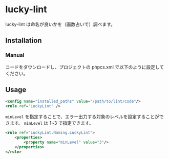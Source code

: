 # lucky-lint

lucky-lint は命名が良いかを（画数占いで）調べます。

## Installation
### Manual
コードをダウンロードし、プロジェクトの phpcs.xml で以下のように設定してください。

## Usage
```xml
<config name="installed_paths" value="/path/to/lint/code"/>
<rule ref="LuckyLint" />
```

`minLevel` を指定することで、エラー出力する対象のレベルを設定することができます。
`minLevel` は 1~3 で指定できます。

```xml
<rule ref="LuckyLint.Naming.LuckyLint">
    <properties>
        <property name="minLevel" value="3"/>
    </properties>
</rule>
```
